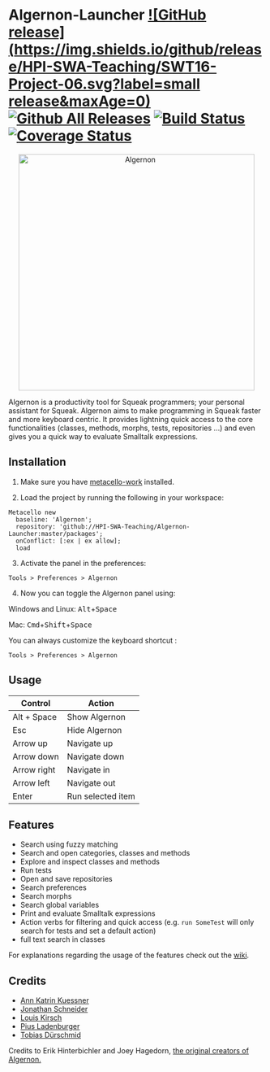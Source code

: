 # Algernon-Launcher [![GitHub release](https://img.shields.io/github/release/HPI-SWA-Teaching/SWT16-Project-06.svg?label=small release&maxAge=0)](https://github.com/HPI-SWA-Teaching/SWT16-Project-06/releases/latest) [![Github All Releases](https://img.shields.io/github/downloads/HPI-SWA-Teaching/SWT16-Project-06/total.svg?maxAge=0)](https://github.com/HPI-SWA-Teaching/SWT16-Project-06/releases) [![Build Status](https://img.shields.io/travis/HPI-SWA-Teaching/SWT16-Project-06/master.svg?maxAge=0)](https://travis-ci.org/HPI-SWA-Teaching/SWT16-Project-06) [![Coverage Status](https://img.shields.io/coveralls/HPI-SWA-Teaching/SWT16-Project-06/master.svg?maxAge=0)](https://coveralls.io/github/HPI-SWA-Teaching/SWT16-Project-06?branch=master)

<p align="center">
  <img src="https://cloud.githubusercontent.com/assets/6453623/16036676/47e23582-321d-11e6-9032-bcb96873d348.png" width="465" alt="Algernon"/>
</p>

Algernon is a productivity tool for Squeak programmers; your personal assistant for Squeak. Algernon aims to make programming in Squeak faster and more keyboard centric. It provides lightning quick access to the core functionalities (classes, methods, morphs, tests, repositories ...) and even gives you a quick way to evaluate Smalltalk expressions.

## Installation
1. Make sure you have [metacello-work](https://github.com/dalehenrich/metacello-work) installed.

2. Load the project by running the following in your workspace:
  ```smalltalk
  Metacello new
    baseline: 'Algernon';
    repository: 'github://HPI-SWA-Teaching/Algernon-Launcher:master/packages';
    onConflict: [:ex | ex allow];
    load
  ```

3. Activate the panel in the preferences:
  ```
  Tools > Preferences > Algernon
  ```

4. Now you can toggle the Algernon panel using:

  Windows and Linux:  <kbd>Alt</kbd>+<kbd>Space</kbd>

  Mac: <kbd>Cmd</kbd>+<kbd>Shift</kbd>+<kbd>Space</kbd>

  You can always customize the keyboard shortcut :
  ```
  Tools > Preferences > Algernon
  ```

## Usage

| Control     | Action            |
|-------------|-------------------|
| Alt + Space | Show Algernon     |
| Esc         | Hide Algernon     |
| Arrow up    | Navigate up       |
| Arrow down  | Navigate down     |
| Arrow right | Navigate in       |
| Arrow left  | Navigate out      |
| Enter       | Run selected item |


## Features

- Search using fuzzy matching
- Search and open categories, classes and methods
- Explore and inspect classes and methods
- Run tests
- Open and save repositories
- Search preferences
- Search morphs
- Search global variables
- Print and evaluate Smalltalk expressions 
- Action verbs for filtering and quick access (e.g. `run SomeTest` will only search for tests and set a default action)
- full text search in classes

For explanations regarding the usage of the features check out the [wiki](https://github.com/HPI-SWA-Teaching/SWT16-Project-06/wiki).


## Credits

*  [Ann Katrin Kuessner](https://github.com/annkatrinkuessner)
*  [Jonathan Schneider](https://github.com/jonaschn)
*  [Louis Kirsch](https://github.com/timediv)
*  [Pius Ladenburger](https://github.com/GittiHab)
*  [Tobias Dürschmid](https://github.com/tobiduer)


Credits to Erik Hinterbichler and Joey Hagedorn, [the original creators of Algernon.](http://erikhinterbichler.com/apps/algernon/)
